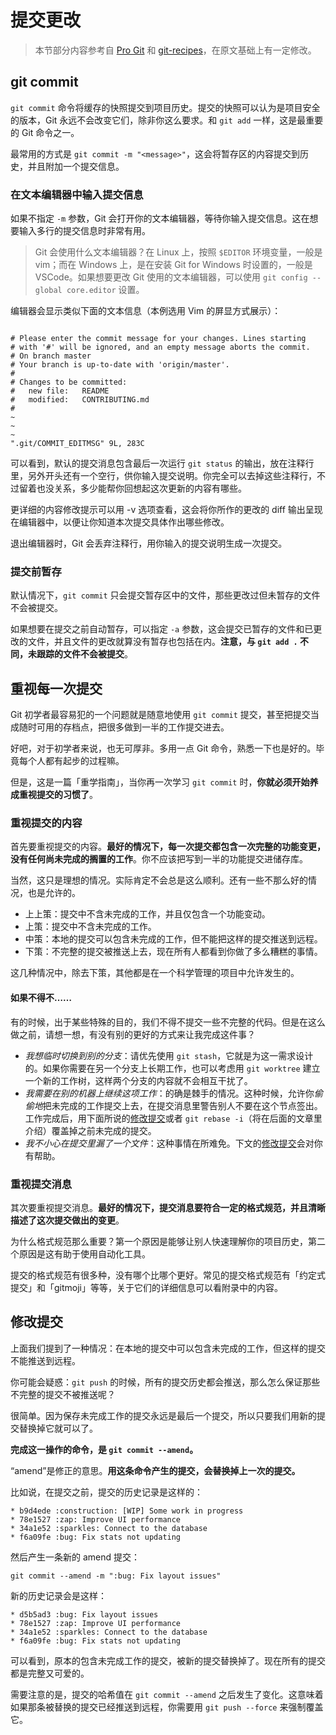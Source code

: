 # 提交更改

> 本节部分内容参考自 [Pro Git](https://git-scm.com/book/zh/v2/Git-%E5%9F%BA%E7%A1%80-%E8%AE%B0%E5%BD%95%E6%AF%8F%E6%AC%A1%E6%9B%B4%E6%96%B0%E5%88%B0%E4%BB%93%E5%BA%93) 和 [git-recipes](https://github.com/geeeeeeeeek/git-recipes/blob/revision-2018/sources/2.3.2-git_commit.md)，在原文基础上有一定修改。

## git commit

`git commit` 命令将缓存的快照提交到项目历史。提交的快照可以认为是项目安全的版本，Git 永远不会改变它们，除非你这么要求。和 `git add` 一样，这是最重要的 Git 命令之一。

最常用的方式是 `git commit -m "<message>"`，这会将暂存区的内容提交到历史，并且附加一个提交信息。

### 在文本编辑器中输入提交信息

如果不指定 `-m` 参数，Git 会打开你的文本编辑器，等待你输入提交信息。这在想要输入多行的提交信息时非常有用。

> Git 会使用什么文本编辑器？在 Linux 上，按照 `$EDITOR` 环境变量，一般是 vim；而在 Windows 上，是在安装 Git for Windows 时设置的，一般是 VSCode。如果想要更改 Git 使用的文本编辑器，可以使用 `git config --global core.editor` 设置。

编辑器会显示类似下面的文本信息（本例选用 Vim 的屏显方式展示）：

```

# Please enter the commit message for your changes. Lines starting
# with '#' will be ignored, and an empty message aborts the commit.
# On branch master
# Your branch is up-to-date with 'origin/master'.
#
# Changes to be committed:
#	new file:   README
#	modified:   CONTRIBUTING.md
#
~
~
~
".git/COMMIT_EDITMSG" 9L, 283C
```

可以看到，默认的提交消息包含最后一次运行 `git status` 的输出，放在注释行里，另外开头还有一个空行，供你输入提交说明。你完全可以去掉这些注释行，不过留着也没关系，多少能帮你回想起这次更新的内容有哪些。

更详细的内容修改提示可以用 -v 选项查看，这会将你所作的更改的 diff 输出呈现在编辑器中，以便让你知道本次提交具体作出哪些修改。

退出编辑器时，Git 会丢弃注释行，用你输入的提交说明生成一次提交。

### 提交前暂存

默认情况下，`git commit` 只会提交暂存区中的文件，那些更改过但未暂存的文件不会被提交。

如果想要在提交之前自动暂存，可以指定 `-a` 参数，这会提交已暂存的文件和已更改的文件，并且文件的更改就算没有暂存也包括在内。**注意，与 `git add .` 不同，未跟踪的文件不会被提交**。

## 重视每一次提交

Git 初学者最容易犯的一个问题就是随意地使用 `git commit` 提交，甚至把提交当成随时可用的存档点，把很多做到一半的工作提交进去。

好吧，对于初学者来说，也无可厚非。多用一点 Git 命令，熟悉一下也是好的。毕竟每个人都有起步的过程嘛。

但是，这是一篇「重学指南」，当你再一次学习 `git commit` 时，**你就必须开始养成重视提交的习惯了**。

### 重视提交的内容

首先要重视提交的内容。**最好的情况下，每一次提交都包含一次完整的功能变更，没有任何尚未完成的搁置的工作**。你不应该把写到一半的功能提交进储存库。

当然，这只是理想的情况。实际肯定不会总是这么顺利。还有一些不那么好的情况，也是允许的。

- 上上策：提交中不含未完成的工作，并且仅包含一个功能变动。
- 上策：提交中不含未完成的工作。
- 中策：本地的提交可以包含未完成的工作，但不能把这样的提交推送到远程。
- 下策：不完整的提交被推送上去，现在所有人都看到你做了多么糟糕的事情。

这几种情况中，除去下策，其他都是在一个科学管理的项目中允许发生的。

#### 如果不得不……

有的时候，出于某些特殊的目的，我们不得不提交一些不完整的代码。但是在这么做之前，请想一想，有没有别的更好的方式来让我完成这件事？

- *我想临时切换到别的分支*：请优先使用 `git stash`，它就是为这一需求设计的。如果你需要在另一个分支上长期工作，也可以考虑用 `git worktree` 建立一个新的工作树，这样两个分支的内容就不会相互干扰了。
- *我需要在别的机器上继续这项工作*：的确是棘手的情况。这种时候，允许你*偷偷地*把未完成的工作提交上去，在提交消息里警告别人不要在这个节点签出。工作完成后，用下面所说的[修改提交](#修改提交)或者 `git rebase -i`（将在后面的文章里介绍）覆盖掉之前未完成的提交。
- *我不小心在提交里漏了一个文件*：这种事情在所难免。下文的[修改提交](#修改提交)会对你有帮助。

### 重视提交消息

其次要重视提交消息。**最好的情况下，提交消息要符合一定的格式规范，并且清晰描述了这次提交做出的变更**。

为什么格式规范那么重要？第一个原因是能够让别人快速理解你的项目历史，第二个原因是这有助于使用自动化工具。

提交的格式规范有很多种，没有哪个比哪个更好。常见的提交格式规范有「约定式提交」和「gitmoji」等等，关于它们的详细信息可以看附录中的内容。

## 修改提交

上面我们提到了一种情况：在本地的提交中可以包含未完成的工作，但这样的提交不能推送到远程。

你可能会疑惑：`git push` 的时候，所有的提交历史都会推送，那么怎么保证那些不完整的提交不被推送呢？

很简单。因为保存未完成工作的提交永远是最后一个提交，所以只要我们用新的提交替换掉它就可以了。

**完成这一操作的命令，是 `git commit --amend`。**

“amend”是修正的意思。**用这条命令产生的提交，会替换掉上一次的提交。**

比如说，在提交之前，提交的历史记录是这样的：

```
* b9d4ede :construction: [WIP] Some work in progress
* 78e1527 :zap: Improve UI performance
* 34a1e52 :sparkles: Connect to the database
* f6a09fe :bug: Fix stats not updating
```

然后产生一条新的 amend 提交：

```
git commit --amend -m ":bug: Fix layout issues"
```

新的历史记录会是这样：

```
* d5b5ad3 :bug: Fix layout issues
* 78e1527 :zap: Improve UI performance
* 34a1e52 :sparkles: Connect to the database
* f6a09fe :bug: Fix stats not updating
```

可以看到，原本的包含未完成工作的提交，被新的提交替换掉了。现在所有的提交都是完整又可爱的。

需要注意的是，提交的哈希值在 `git commit --amend` 之后发生了变化。这意味着如果那条被替换的提交已经推送到远程，你需要用 `git push --force` 来强制覆盖它。